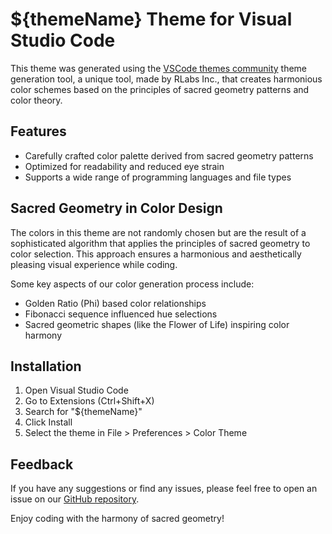 # ${themeName} Theme for Visual Studio Code

This theme was generated using the [VSCode themes community](https://vscode-themes-community.vercel.app) theme generation tool, a unique tool, made by RLabs Inc., that creates harmonious color schemes based on the principles of sacred geometry patterns and color theory.

## Features

- Carefully crafted color palette derived from sacred geometry patterns
- Optimized for readability and reduced eye strain
- Supports a wide range of programming languages and file types

## Sacred Geometry in Color Design

The colors in this theme are not randomly chosen but are the result of a sophisticated algorithm that applies the principles of sacred geometry to color selection. This approach ensures a harmonious and aesthetically pleasing visual experience while coding.

Some key aspects of our color generation process include:

- Golden Ratio (Phi) based color relationships
- Fibonacci sequence influenced hue selections
- Sacred geometric shapes (like the Flower of Life) inspiring color harmony

## Installation

1. Open Visual Studio Code
2. Go to Extensions (Ctrl+Shift+X)
3. Search for "${themeName}"
4. Click Install
5. Select the theme in File > Preferences > Color Theme

## Feedback

If you have any suggestions or find any issues, please feel free to open an issue on our [GitHub repository](https://github.com/RLabs-Inc/vscode-themes-community).

Enjoy coding with the harmony of sacred geometry!
